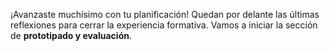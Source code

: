 ¡Avanzaste muchísimo con tu planificación! Quedan por delante las últimas reflexiones para cerrar la experiencia formativa. Vamos a iniciar la sección de **prototipado y evaluación**.